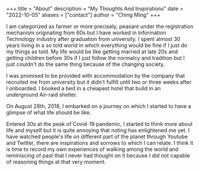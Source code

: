 +++
title = "About"
description = "My Thoughts And Inspirations"
date = "2022-10-05"
aliases = ["contact"]
author = "Ching Ming"
+++

I am categorized as farmer or more precisely, peasant under the registration mechanism originating from 60s but I have worked in Information Technology industry after graduation from university. I spent almost 30 years living in a so told world in which everything would be fine if I just do my things as told. My life would be like getting married at late 20s and getting children before 30s if I just follow the normalcy and tradition but I just couldn't do the same thing because of the changing society. 

I was promised to be provided with accommodation by the company that recruited me from university but it didn't fulfill until two or three weeks after I onboarded. I booked a bed in a cheapest hotel that build in an underground Air-raid shelter.

On August 28th, 2018, I embarked on a journey on which I started to have a glimpse of what life should be like. 

Entered 30s at the peak of Covid-19 pandemic, I started to think more about life and myself but it is quite annoying that noting has enlightened me yet. I have watched people's life on different part of the planet through Youtube and Twitter, there are inspirations and sorrows to which I can relate. I think it is time to record my own experiences of walking among the world and reminiscing of past that I never had thought on it because I did not capable of reasoning things at that very moment.  



